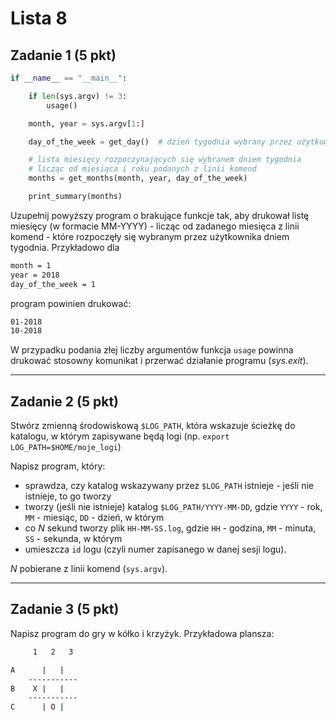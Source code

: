 # Lista 8

## Zadanie 1 (5 pkt)

```py
if __name__ == "__main__":

    if len(sys.argv) != 3:
        usage()

    month, year = sys.argv[1:]

    day_of_the_week = get_day()  # dzień tygodnia wybrany przez użytkownika

    # lista miesięcy rozpoczynających się wybranem dniem tygodnia
    # licząc od miesiąca i roku podanych z linii komend
    months = get_months(month, year, day_of_the_week)

    print_summary(months)
```

Uzupełnij powyższy program o brakujące funkcje tak, aby drukował listę miesięcy (w formacie MM-YYYY) - licząc od zadanego miesięca z linii komend - które rozpoczęły się wybranym przez użytkownika dniem tygodnia. Przykładowo dla

```bash
month = 1
year = 2018
day_of_the_week = 1
```

program powinien drukować:

```bash
01-2018
10-2018
```

W przypadku podania złej liczby argumentów funkcja `usage` powinna drukować stosowny komunikat i przerwać działanie programu (*sys.exit*).

---

## Zadanie 2 (5 pkt)

Stwórz zmienną środowiskową `$LOG_PATH`, która wskazuje ścieżkę do katalogu, w którym zapisywane będą logi (np. `export LOG_PATH=$HOME/moje_logi`)

Napisz program, który:

* sprawdza, czy katalog wskazywany przez `$LOG_PATH` istnieje - jeśli nie istnieje, to go tworzy
* tworzy (jeśli nie istnieje) katalog `$LOG_PATH/YYYY-MM-DD`, gdzie `YYYY` - rok, `MM` - miesiąc, `DD` - dzień, w którym
* co *N* sekund tworzy plik `HH-MM-SS.log`, gdzie `HH` - godzina, `MM` - minuta, `SS` - sekunda, w którym
* umieszcza `id` logu (czyli numer zapisanego w danej sesji logu).

*N* pobierane z linii komend (`sys.argv`).

---

## Zadanie 3 (5 pkt)


Napisz program do gry w kółko i krzyżyk. Przykładowa plansza:

```bash
     1   2   3

A      |   |   
    -----------
B    X |   |   
    -----------
C      | O |
```